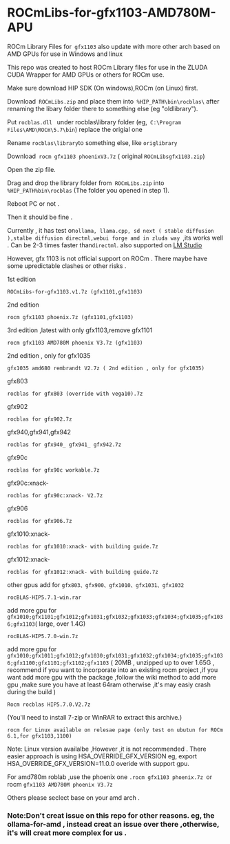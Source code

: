 # ROCmLibs-for-gfx1103-AMD780M-APU

 ROCm Library Files for` gfx1103` also update with more other arch  based  on AMD GPUs for use in Windows and linux 

This repo was created to host ROCm Library files for use in the ZLUDA CUDA Wrapper for AMD GPUs or others for ROCm use.

Make sure download HIP SDK (On windows),ROCm (on Linux) first.

Download` ROCmLibs.zip` and place them into` %HIP_PATH\bin\rocblas\` after renaming the libary folder there to something else (eg "oldlibrary").

Put `rocblas.dll ` under rocblas\library folder (eg,` C:\Program Files\AMD\ROCm\5.7\bin`) replace the origial one 

Rename ` rocblas\library `to something else, like `origlibrary`

Download` rocm gfx1103 phoenixV3.7z` ( original `ROCmLibsgfx1103.zip`)

Open the zip file.

Drag and drop the library folder from` ROCmLibs.zip` into` %HIP_PATH%bin\rocblas` (The folder you opened in step 1).

Reboot PC or not .

Then it should be fine .

Currently , it has test on`ollama, llama.cpp, sd next ( stable diffusion ),stalbe diffusion directml,webui forge amd in zluda way `,its works well . Can be 2-3 times faster than` directml `. also supported on  [LM Studio](https://github.com/likelovewant/ROCmLibs-for-gfx1103-AMD780M-APU/wiki/LM-Studio-ROCm-Supported-On-Unsupported-AMD-GPU)

However, gfx 1103 is not official support on ROCm . There maybe have some upredictable clashes or other risks . 

1st edition 

	ROCmLibs-for-gfx1103.v1.7z (gfx1101,gfx1103)

2nd edition 

	rocm gfx1103 phoenix.7z (gfx1101,gfx1103)

3rd edition ,latest with only gfx1103,remove gfx1101
		
	rocm gfx1103 AMD780M phoenix V3.7z (gfx1103)


2nd edition , only for gfx1035
		
	gfx1035 amd680 rembrandt V2.7z ( 2nd edition , only for gfx1035)

gfx803
 
 	rocblas for gfx803 (override with vega10).7z 
 
 gfx902
 
 	rocblas for gfx902.7z

gfx940,gfx941,gfx942

	rocblas for gfx940_ gfx941_ gfx942.7z

gfx90c
 
 	rocblas for gfx90c workable.7z

gfx90c:xnack-
 
 	rocblas for gfx90c:xnack- V2.7z

gfx906
 
 	rocblas for gfx906.7z

gfx1010:xnack-
 
 	rocblas for gfx1010:xnack- with building guide.7z

gfx1012:xnack-
 
 	rocblas for gfx1012:xnack- with building guide.7z


other gpus add for `gfx803、gfx900、gfx1010、gfx1031、gfx1032`

	rocBLAS-HIP5.7.1-win.rar

add more gpu for `gfx1010;gfx1101;gfx1012;gfx1031;gfx1032;gfx1033;gfx1034;gfx1035;gfx1036;gfx1103`( large, over 1.4G)

	rocBLAS-HIP5.7.0-win.7z
add more gpu for `gfx1010;gfx1011;gfx1012;gfx1030;gfx1031;gfx1032;gfx1034;gfx1035;gfx1036;gfx1100;gfx1101;gfx1102;gfx1103`
( 20MB , unzipped up to over 1.65G , recommend if you want to incorporate into an existing rocm project ,if you want add more gpu with the package ,follow the wiki method to add more gpu ,make sure you have at least 64ram otherwise ,it's may easiy crash during the build )

	Rocm rocblas HIP5.7.0.V2.7z
 
 (You'll need to install 7-zip or WinRAR to extract this archive.)


`rocm for Linux available on relesae page (only test on ubutun for ROCm 6.1,for gfx1103,1100)`

Note: Linux version availalbe ,However ,it is not recommended . There easier approach is using HSA_OVERRIDE_GFX_VERSION eg, export HSA_OVERRIDE_GFX_VERSION=11.0.0 overide with support gpu.

For amd780m roblab ,use the phoenix one `.rocm gfx1103 phoenix.7z `or rocm `gfx1103 AMD780M phoenix V3.7z`

Others please seclect base on your amd arch . 

### Note:Don't creat issue on this repo for other reasons. eg, the ollama-for-amd , instead creat an issue over there ,otherwise, it's will creat more complex for us .
